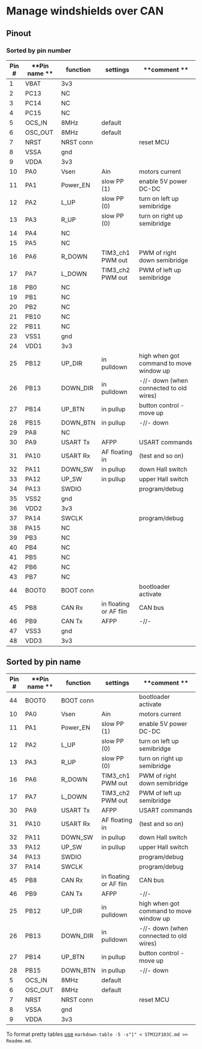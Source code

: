 Manage windshields over CAN
===========================

## Pinout

### Sorted by pin number

| **Pin #** | **Pin name ** | **function** | **settings**           | **comment **                            |
| --------- | ------------- | ------------ | ---------------------- | --------------------------------------- |
| 1         | VBAT          | 3v3          |                        |                                         |
| 2         | PC13          | NC           |                        |                                         |
| 3         | PC14          | NC           |                        |                                         |
| 4         | PC15          | NC           |                        |                                         |
| 5         | OCS_IN        | 8MHz         | default                |                                         |
| 6         | OSC_OUT       | 8MHz         | default                |                                         |
| 7         | NRST          | NRST conn    |                        | reset MCU                               |
| 8         | VSSA          | gnd          |                        |                                         |
| 9         | VDDA          | 3v3          |                        |                                         |
| 10        | PA0           | Vsen         | Ain                    | motors current                          |
| 11        | PA1           | Power_EN     | slow PP (1)            | enable 5V power DC-DC                   |
| 12        | PA2           | L_UP         | slow PP (0)            | turn on left up semibridge              |
| 13        | PA3           | R_UP         | slow PP (0)            | turn on right up semibridge             |
| 14        | PA4           | NC           |                        |                                         |
| 15        | PA5           | NC           |                        |                                         |
| 16        | PA6           | R_DOWN       |       TIM3_ch1 PWM out | PWM of right down semibridge            |
| 17        | PA7           | L_DOWN       |       TIM3_ch2 PWM out | PWM of left up semibridge               |
| 18        | PB0           | NC           |                        |                                         |
| 19        | PB1           | NC           |                        |                                         |
| 20        | PB2           | NC           |                        |                                         |
| 21        | PB10          | NC           |                        |                                         |
| 22        | PB11          | NC           |                        |                                         |
| 23        | VSS1          | gnd          |                        |                                         |
| 24        | VDD1          | 3v3          |                        |                                         |
| 25        | PB12          | UP_DIR       | in pulldown            | high when got command to move window up |
| 26        | PB13          | DOWN_DIR     | in pulldown            | -//- down (when connected to old wires) |
| 27        | PB14          | UP_BTN       | in pullup              | button control - move up                |
| 28        | PB15          | DOWN_BTN     | in pullup              | -//- down                               |
| 29        | PA8           | NC           |                        |                                         |
| 30        | PA9           | USART Tx     | AFPP                   | USART commands                          |
| 31        | PA10          | USART Rx     | AF floating in         | (test and so on)                        |
| 32        | PA11          | DOWN_SW      | in pullup              | down Hall switch                        |
| 33        | PA12          | UP_SW        | in pullup              | upper Hall switch                       |
| 34        | PA13          | SWDIO        |                        | program/debug                           |
| 35        | VSS2          | gnd          |                        |                                         |
| 36        | VDD2          | 3v3          |                        |                                         |
| 37        | PA14          | SWCLK        |                        | program/debug                           |
| 38        | PA15          | NC           |                        |                                         |
| 39        | PB3           | NC           |                        |                                         |
| 40        | PB4           | NC           |                        |                                         |
| 41        | PB5           | NC           |                        |                                         |
| 42        | PB6           | NC           |                        |                                         |
| 43        | PB7           | NC           |                        |                                         |
| 44        | BOOT0         | BOOT conn    |                        | bootloader activate                     |
| 45        | PB8           | CAN Rx       | in floating or AF flin | CAN bus                                 |
| 46        | PB9           | CAN Tx       | AFPP                   | -//-                                    |
| 47        | VSS3          | gnd          |                        |                                         |
| 48        | VDD3          | 3v3          |                        |                                         |


## Sorted by pin name

| **Pin #** | **Pin name ** | **function** | **settings**           | **comment **                            |
| --------- | ------------- | ------------ | ---------------------- | --------------------------------------- |
| 44        | BOOT0         | BOOT conn    |                        | bootloader activate                     |
| 10        | PA0           | Vsen         | Ain                    | motors current                          |
| 11        | PA1           | Power_EN     | slow PP (1)            | enable 5V power DC-DC                   |
| 12        | PA2           | L_UP         | slow PP (0)            | turn on left up semibridge              |
| 13        | PA3           | R_UP         | slow PP (0)            | turn on right up semibridge             |
| 16        | PA6           | R_DOWN       |       TIM3_ch1 PWM out | PWM of right down semibridge            |
| 17        | PA7           | L_DOWN       |       TIM3_ch2 PWM out | PWM of left up semibridge               |
| 30        | PA9           | USART Tx     | AFPP                   | USART commands                          |
| 31        | PA10          | USART Rx     | AF floating in         | (test and so on)                        |
| 32        | PA11          | DOWN_SW      | in pullup              | down Hall switch                        |
| 33        | PA12          | UP_SW        | in pullup              | upper Hall switch                       |
| 34        | PA13          | SWDIO        |                        | program/debug                           |
| 37        | PA14          | SWCLK        |                        | program/debug                           |
| 45        | PB8           | CAN Rx       | in floating or AF flin | CAN bus                                 |
| 46        | PB9           | CAN Tx       | AFPP                   | -//-                                    |
| 25        | PB12          | UP_DIR       | in pulldown            | high when got command to move window up |
| 26        | PB13          | DOWN_DIR     | in pulldown            | -//- down (when connected to old wires) |
| 27        | PB14          | UP_BTN       | in pullup              | button control - move up                |
| 28        | PB15          | DOWN_BTN     | in pullup              | -//- down                               |
| 5         | OCS_IN        | 8MHz         | default                |                                         |
| 6         | OSC_OUT       | 8MHz         | default                |                                         |
| 7         | NRST          | NRST conn    |                        | reset MCU                               |
| 8         | VSSA          | gnd          |                        |                                         |
| 9         | VDDA          | 3v3          |                        |                                         |

To format pretty tables [use](https://josh.fail/2022/pure-bash-markdown-table-generator/) `markdown-table -5 -s"|" < STM32F103C.md >> Readme.md`.

